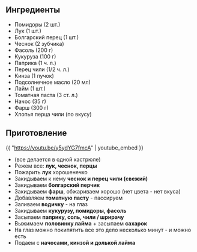 ## Ингредиенты

- Помидоры (2 шт.)
- Лук (1 шт.)
- Болгарский перец (1 шт.)
- Чеснок (2 зубчика)
- Фасоль (200 г)
- Кукуруза (100 г)
- Паприка (1 ч. л.)
- Перец чили (1/2 ч. л.)
- Кинза (1 пучок)
- Подсолнечное масло (20 мл)
- Лайм (1 шт.)
- Томатная паста (3 ст. л.)
- Начос (35 г)
- Фарш (300 г)
- Хлопья перца чили (по вкусу)

## Приготовление

{{ "https://youtu.be/y5ydYG7fmcA" | youtube_embed }}

- (все делается в одной кастрюле)
- Режем все: **лук, чеснок, перцы**
- Пожарить **лук** хорошенечко
- Закидываем к нему **чеснок и перец чили (свежий)**
- Закидываем **болгарский перчик**
- Закидываем **фарш**, обжариваем хорошо (нет цвета - нет вкуса)
- Добавляем **томатную пасту** - пассируем
- Заливаем **водичку** - на глаз
- Закидываем **кукурузу, помидоры, фасоль**
- Засыпаем **паприку, соль, чили / шрирачу**
- Выжимаем **половинку лайма** + засыпаем **сахарок**
- На глаз можно покипятить все это дело несколько минут - и можно есть
- Подаем с **начосами, кинзой и долькой лайма**
